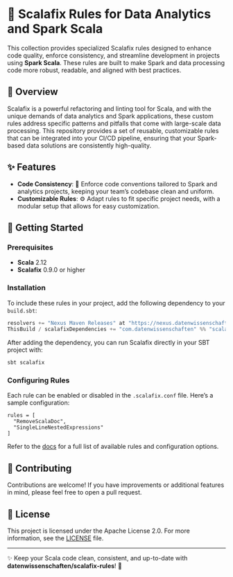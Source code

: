 
# 🚀 Scalafix Rules for Data Analytics and Spark Scala

This collection provides specialized Scalafix rules designed to enhance code quality, enforce consistency, and streamline development in projects using **Spark Scala**. 
These rules are built to make Spark and data processing code more robust, readable, and aligned with best practices.

## 🌟 Overview

Scalafix is a powerful refactoring and linting tool for Scala, and with the unique demands of data analytics and Spark applications, 
these custom rules address specific patterns and pitfalls that come with large-scale data processing. 
This repository provides a set of reusable, customizable rules that can be integrated into your CI/CD pipeline, 
ensuring that your Spark-based data solutions are consistently high-quality.

## ✨ Features

- **Code Consistency**: 📏 Enforce code conventions tailored to Spark and analytics projects, keeping your team’s codebase clean and uniform.
- **Customizable Rules**: ⚙️ Adapt rules to fit specific project needs, with a modular setup that allows for easy customization.

## 🚀 Getting Started

### Prerequisites

- **Scala** 2.12
- **Scalafix** 0.9.0 or higher

### Installation

To include these rules in your project, add the following dependency to your `build.sbt`:

```scala
resolvers += "Nexus Maven Releases" at "https://nexus.datenwissenschaften.com/repository/maven-releases/"
ThisBuild / scalafixDependencies += "com.datenwissenschaften" %% "scalafix-rules" % "1.1.1"
```

After adding the dependency, you can run Scalafix directly in your SBT project with:

```bash
sbt scalafix
```

### Configuring Rules

Each rule can be enabled or disabled in the `.scalafix.conf` file. Here’s a sample configuration:

```hocon
rules = [
  "RemoveScalaDoc",
  "SingleLineNestedExpressions"
]
```

Refer to the [docs](docs/RULES.md) for a full list of available rules and configuration options.

## 🤝 Contributing

Contributions are welcome! If you have improvements or additional features in mind, please feel free to open a pull request.

## 📜 License

This project is licensed under the Apache License 2.0. For more information, see the [LICENSE](LICENSE) file.

---

✨ Keep your Scala code clean, consistent, and up-to-date with **datenwissenschaften/scalafix-rules**! 🚀
